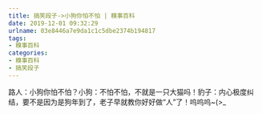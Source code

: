```yaml
---
title: 搞笑段子->小狗你怕不怕 | 糗事百科
date: 2019-12-01 09:32:29
urlname: 03e8446a7e9da1c1c5dbe2374b194817
tags: 
- 糗事百科
categories:
- 糗事百科
- 搞笑段子
---
```

路人：小狗你怕不怕？小狗：不怕不怕，不就是一只大猫吗！豹子：内心极度纠结，要不是因为是狗年到了，老子早就教你好好做“人”了！呜呜呜~(>_


